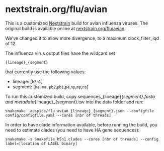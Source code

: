 # nextstrain.org/flu/avian

This is a customized [Nextstrain](https://nextstrain.org) build for avian influenza viruses.
The original build is available online at [nextstrain.org/flu/avian](https://nextstrain.org/flu/avian).

We've changed it to allow more divergence, to a maximum clock_filter_iqd of 12.

The influenza virus output files have the wildcard set

`{lineage}_{segment}`

that currently use the following values:

* lineage: [`h5n1`]
* segment: [`ha`, `na`, `pb2`,`pb1`,`pa`,`np`,`mp`,`ns`]

To run this customized build, copy sequences_{lineage}_{segment}.fasta and metadata_{lineage}_{segment}.tsv into the data folder and run:

```
snakemake  auspice/flu_avian_{lineage}_{segment}.json --configfile config/configfile.yaml --cores [nbr of threads]
```

In order to have clade information available, before running the build, you need to estimate clades (you need to have HA gene sequences):

```
snakemake -s Snakefile_h5n1.clades --cores [nbr of threads] --config label=[location of LABEL binary]
```


[Nextstrain]: https://nextstrain.org
[augur]: https://github.com/nextstrain/augur
[auspice]: https://github.com/nextstrain/auspice
[snakemake cli]: https://snakemake.readthedocs.io/en/stable/executable.html#all-options
[nextstrain-cli]: https://github.com/nextstrain/cli
[nextstrain-cli README]: https://github.com/nextstrain/cli/blob/master/README.md
